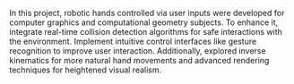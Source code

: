 In this project, robotic hands controlled via user inputs were developed for computer graphics and computational geometry subjects. 
To enhance it, integrate real-time collision detection algorithms for safe interactions with the environment.
Implement intuitive control interfaces like gesture recognition to improve user interaction. 
Additionally, explored inverse kinematics for more natural hand movements and advanced rendering techniques for heightened visual realism.

